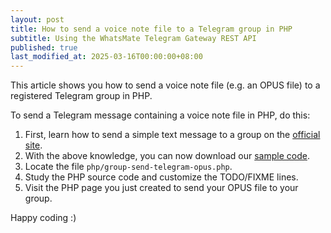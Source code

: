 ```yaml
---
layout: post
title: How to send a voice note file to a Telegram group in PHP
subtitle: Using the WhatsMate Telegram Gateway REST API
published: true
last_modified_at: 2025-03-16T00:00:00+08:00
---
```


This article shows you how to send a voice note file (e.g. an OPUS file) to a registered Telegram group in PHP.



To send a Telegram message containing a voice note file in PHP, do this:

1. First, learn how to send a simple text message to a group on the [official site](https://www.whatsmate.net/telegram-group-message-api.html). 
2. With the above knowledge, you can now download our [sample code](https://github.com/whatsmate/telegram-demos/archive/master.zip).
3. Locate the file `php/group-send-telegram-opus.php`. <script src="https://gist.github.com/whatsmate/8f92150c47b370d3140c78fd75cdba87.js"></script>
4. Study the PHP source code and customize the TODO/FIXME lines.
5. Visit the PHP page you just created to send your OPUS file to your group.


Happy coding :) 


<br>

